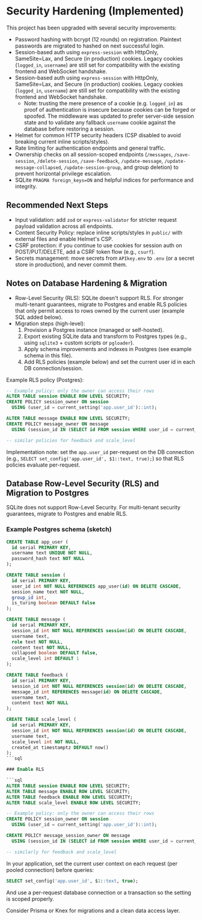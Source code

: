 # Security Hardening (Implemented)

This project has been upgraded with several security improvements:

- Password hashing with bcrypt (12 rounds) on registration. Plaintext passwords are migrated to hashed on next successful login.
- Session-based auth using `express-session` with HttpOnly, SameSite=Lax, and Secure (in production) cookies. Legacy cookies (`logged_in`, `username`) are still set for compatibility with the existing frontend and WebSocket handshake.
 - Session-based auth using `express-session` with HttpOnly, SameSite=Lax, and Secure (in production) cookies. Legacy cookies (`logged_in`, `username`) are still set for compatibility with the existing frontend and WebSocket handshake.
   - Note: trusting the mere presence of a cookie (e.g. `logged_in`) as proof of authentication is insecure because cookies can be forged or spoofed. The middleware was updated to prefer server-side session state and to validate any fallback `username` cookie against the database before restoring a session.
- Helmet for common HTTP security headers (CSP disabled to avoid breaking current inline scripts/styles).
- Rate limiting for authentication endpoints and general traffic.
- Ownership checks on all session-scoped endpoints (`/messages`, `/save-session`, `/delete-session`, `/save-feedback`, `/update-message`, `/update-message-collapsed`, `/update-session-group`, and group deletion) to prevent horizontal privilege escalation.
- SQLite `PRAGMA foreign_keys=ON` and helpful indices for performance and integrity.

## Recommended Next Steps

- Input validation: add `zod` or `express-validator` for stricter request payload validation across all endpoints.
- Content Security Policy: replace inline scripts/styles in `public/` with external files and enable Helmet's CSP.
- CSRF protection: if you continue to use cookies for session auth on POST/PUT/DELETE, add a CSRF token flow (e.g., `csurf`).
- Secrets management: move secrets from `APIkey.env` to `.env` (or a secret store in production), and never commit them.

Notes on Database Hardening & Migration
--------------------------------------
- Row-Level Security (RLS): SQLite doesn't support RLS. For stronger multi-tenant guarantees, migrate to Postgres and enable RLS policies that only permit access to rows owned by the current user (example SQL added below).
- Migration steps (high-level):
  1. Provision a Postgres instance (managed or self-hosted).
  2. Export existing SQLite data and transform to Postgres types (e.g., using `sqlite3` + custom scripts or `pgloader`).
  3. Apply schema improvements and indexes in Postgres (see example schema in this file).
  4. Add RLS policies (example below) and set the current user id in each DB connection/session.

Example RLS policy (Postgres):

```sql
-- Example policy: only the owner can access their rows
ALTER TABLE session ENABLE ROW LEVEL SECURITY;
CREATE POLICY session_owner ON session
  USING (user_id = current_setting('app.user_id')::int);

ALTER TABLE message ENABLE ROW LEVEL SECURITY;
CREATE POLICY message_owner ON message
  USING (session_id IN (SELECT id FROM session WHERE user_id = current_setting('app.user_id')::int));

-- similar policies for feedback and scale_level
```

Implementation note: set the `app.user_id` per-request on the DB connection (e.g., `SELECT set_config('app.user_id', $1::text, true);`) so that RLS policies evaluate per-request.

## Database Row-Level Security (RLS) and Migration to Postgres

SQLite does not support Row-Level Security. For multi-tenant security guarantees, migrate to Postgres and enable RLS.

### Example Postgres schema (sketch)

```sql
CREATE TABLE app_user (
  id serial PRIMARY KEY,
  username text UNIQUE NOT NULL,
  password_hash text NOT NULL
);

CREATE TABLE session (
  id serial PRIMARY KEY,
  user_id int NOT NULL REFERENCES app_user(id) ON DELETE CASCADE,
  session_name text NOT NULL,
  group_id int,
  is_turing boolean DEFAULT false
);

CREATE TABLE message (
  id serial PRIMARY KEY,
  session_id int NOT NULL REFERENCES session(id) ON DELETE CASCADE,
  username text,
  role text NOT NULL,
  content text NOT NULL,
  collapsed boolean DEFAULT false,
  scale_level int DEFAULT 1
);

CREATE TABLE feedback (
  id serial PRIMARY KEY,
  session_id int NOT NULL REFERENCES session(id) ON DELETE CASCADE,
  message_id int REFERENCES message(id) ON DELETE CASCADE,
  username text,
  content text NOT NULL
);

CREATE TABLE scale_level (
  id serial PRIMARY KEY,
  session_id int NOT NULL REFERENCES session(id) ON DELETE CASCADE,
  username text,
  scale_level int NOT NULL,
  created_at timestamptz DEFAULT now()
);
```sql

### Enable RLS

```sql
ALTER TABLE session ENABLE ROW LEVEL SECURITY;
ALTER TABLE message ENABLE ROW LEVEL SECURITY;
ALTER TABLE feedback ENABLE ROW LEVEL SECURITY;
ALTER TABLE scale_level ENABLE ROW LEVEL SECURITY;

-- Example policy: only the owner can access their rows
CREATE POLICY session_owner ON session
  USING (user_id = current_setting('app.user_id')::int);

CREATE POLICY message_session_owner ON message
  USING (session_id IN (SELECT id FROM session WHERE user_id = current_setting('app.user_id')::int));

-- similarly for feedback and scale_level
```

In your application, set the current user context on each request (per pooled connection) before queries:

```sql
SELECT set_config('app.user_id', $1::text, true);
```

And use a per-request database connection or a transaction so the setting is scoped properly.

Consider Prisma or Knex for migrations and a clean data access layer.
